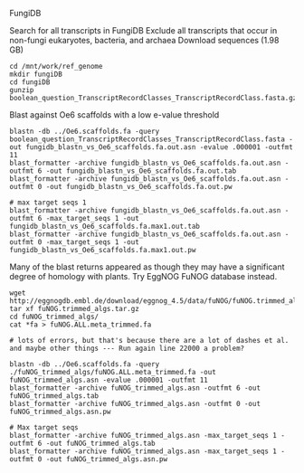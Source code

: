 FungiDB

Search for all transcripts in FungiDB
Exclude all transcripts that occur in non-fungi eukaryotes, bacteria, and archaea
Download sequences (1.98 GB)

```
cd /mnt/work/ref_genome
mkdir fungiDB
cd fungiDB
gunzip boolean_question_TranscriptRecordClasses_TranscriptRecordClass.fasta.gz
```
Blast against Oe6 scaffolds with a low e-value threshold
```
blastn -db ../Oe6.scaffolds.fa -query boolean_question_TranscriptRecordClasses_TranscriptRecordClass.fasta -out fungidb_blastn_vs_Oe6_scaffolds.fa.out.asn -evalue .000001 -outfmt 11
blast_formatter -archive fungidb_blastn_vs_Oe6_scaffolds.fa.out.asn -outfmt 6 -out fungidb_blastn_vs_Oe6_scaffolds.fa.out.tab
blast_formatter -archive fungidb_blastn_vs_Oe6_scaffolds.fa.out.asn -outfmt 0 -out fungidb_blastn_vs_Oe6_scaffolds.fa.out.pw

# max target seqs 1
blast_formatter -archive fungidb_blastn_vs_Oe6_scaffolds.fa.out.asn -outfmt 6 -max_target_seqs 1 -out fungidb_blastn_vs_Oe6_scaffolds.fa.max1.out.tab
blast_formatter -archive fungidb_blastn_vs_Oe6_scaffolds.fa.out.asn -outfmt 0 -max_target_seqs 1 -out fungidb_blastn_vs_Oe6_scaffolds.fa.max1.out.pw
```

Many of the blast returns appeared as though they may have a significant degree of homology with plants. Try EggNOG FuNOG database instead. 
```
wget http://eggnogdb.embl.de/download/eggnog_4.5/data/fuNOG/fuNOG.trimmed_algs.tar.gz
tar xf fuNOG.trimmed_algs.tar.gz
cd fuNOG_trimmed_algs/
cat *fa > fuNOG.ALL.meta_trimmed.fa

# lots of errors, but that's because there are a lot of dashes et al. and maybe other things --- Run again line 22000 a problem?

blastn -db ../Oe6.scaffolds.fa -query ./fuNOG_trimmed_algs/fuNOG.ALL.meta_trimmed.fa -out fuNOG_trimmed_algs.asn -evalue .000001 -outfmt 11
blast_formatter -archive fuNOG_trimmed_algs.asn -outfmt 6 -out fuNOG_trimmed_algs.tab
blast_formatter -archive fuNOG_trimmed_algs.asn -outfmt 0 -out fuNOG_trimmed_algs.asn.pw

# Max target seqs
blast_formatter -archive fuNOG_trimmed_algs.asn -max_target_seqs 1 -outfmt 6 -out fuNOG_trimmed_algs.tab 
blast_formatter -archive fuNOG_trimmed_algs.asn -max_target_seqs 1 -outfmt 0 -out fuNOG_trimmed_algs.asn.pw


```
